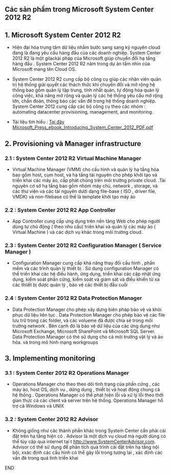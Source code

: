 


## Các sản phẩm trong Microsoft System Center 2012 R2


## 1. Microsoft System Center 2012 R2

- Hiện đại hóa trung tâm dữ liệu nhằm bước sang sang kỷ nguyên cloud đang là đang yêu cầu hàng đầu của các doanh nghiệp.  System Center 2012 R2 là một gilackải pháp của Microsoft giúp chuyển đổi hạ tầng hàng đầu .  System Center 2012 R2 năm trong dự án tầm nhìn của Microsoft mang tên Cloud OS. 
- System Center 2012 R2 cung cấp  bộ công cụ giúp các nhân viên quản trị hệ thống giải quyết các thách thức khi chuyển đổi và mở rộng hệ thống bao gồm quản lý tập trung, tính nhất quán,  tự động hóa quản lý công việc, khả năng mở rộng và quản lý các hệ thống yêu cầu mở rộng lớn, chẩn đoán, thông báo các vấn đề trong hệ thống doanh nghiệp. System Center 2012 cung cấp các bộ công cụ theo các nhóm :  automating datacenter provisioning, management, and monitoring.  


- Tài liệu tìm hiểu : [Tại đây Microsoft_Press_ebook_Introducing_System_Center_2012_PDF.pdf ](./Microsoft_Press_ebook_Introducing_System_Center_2012_PDF.pdf)


## 2. Provisioning và Manager infrastructure

### 2.1 : System Center 2012 R2 Virtual Machine Manager

- Virtual Machine Manager (VMM) cho cấu hình và quản lý hạ tầng hóa bao gồm host, cụm host,  và hạ tầng tài nguyên cho phép khởi tạo và triển khai các máy ảo,  cấp phát chúng trên môi trường private cloud. .Tài nguyên cơ sở hạ tầng bao gồm nhóm máy chủ, network , storage, và các thư viện và các tài nguyên dưới dạng file-base ( ISO , driver file, VMDK) và non-filebase có thể là template khởi tạo máy ảo

### 2.2 : System Center 2012 R2 App Controller

- App Controller cung cấp ưng dụng trên nền tảng Web cho phép người dùng tự chủ động ( theo nhu cầu) triên khai và quản lý các máy ảo ( Virtual Machine  )  và các dịch vụ khác trong môi trường cloud. 


### 2.3 : System Center 2012 R2  Configuration Manager ( Service Manager ) 

- Configuration Manager cung cấp khả năng thay đổi cấu hình , phần mềm và các trình quản lý thiết bị . Sử dụng configuration Manager  có thể triển khai các hệ điều hành, ứng dụng, triển khai các cập nhật ứng dụng, kiểm soát phần cứng, kiểm soát và giám sát  và điều khiển từ xa các thiiết bị được quản lý , bảo vệ các thiết bị đầu cuối 


### 2.4 : System Center 2012 R2 Data Protection Manager

- Data Protection Manager cho phép xây dựng biên pháp bảo vệ và khôi phục dữ liệu liên tục . Data Protection Manager cho phép bảo vệ các file lưu trữ trong các folder,  và các volueme đã được chia sẻ trong môi trường network . Bên cạnh đó là bảo vệ dữ liệu của các ứng dụng như Microsoft Exchange, Microsoft SharePoint và  Microsoft SQL Server. Data Protection Manager có thẻ sử dụng cho cả môi trường vật lý và ảo hóa.  và trong mô hình mạng workgroups


## 3. Implementing monitoring


### 3.1 : System Center 2012 R2  Operations Manager

- Operations Manager cho theo theo dõi tình trạng của phần cứng , các mảy ảo, host OS,  dịch vụ , dứng dụng , thiết bị và hoạt động chung cả hệ thống .  Operations Manager có thể phát hiện lỗi và xử lý lỗi theo thời gian thực cả các client và server trên hệ thống.  Operations Manager  hỗ trợ cả Windows và UNIX 

### 3.2 : System Center 2012 R2 Advisor

- Không giống như các thành phần khác trong System Center cần phải cài đặt trên hạ tầng hiện có . Advisor là một dịch vụ cloud mà người dùng có thể tủy cập qua internet tại t http://www.SystemCenterAdvisor.com.   Advisor có thể sử dụng để phân tích quá trình cài đặt trên hạ tầng nội bội, xxác định các cấu hình có thể gây lỗi trong tương lai , xác định các vấn đè trong quá tình triển khai 




END
